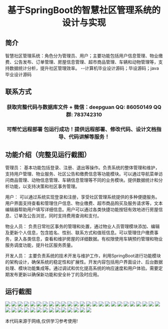 <p><h1 align="center">基于SpringBoot的智慧社区管理系统的设计与实现</h1></p>

## 简介
智慧社区管理系统：角色分为管理员、用户；主要功能包括用户信息管理、物业缴费、公告发布、订单管理、房屋信息管理、超市商品管理、车辆和动物管理等，支持数据统计分析，提升社区管理效率。    --计算机毕业设计源码；毕设源码；java毕业设计源码


## 联系方式
<p><h3 align="center">获取完整代码与数据库文件 + 微信：deepguan QQ: 86050149 QQ群: 783742310</h3></p>
<p><h3 align="center">可帮忙远程部署 包运行成功！提供远程部署、修改代码、设计文档指导、代码讲解等服务！</h3></p>

## 功能介绍（完整见运行截图）
管理员： 基本功能包括登录、注册、退出等操作。负责系统的整体管理和维护，支持用户管理、物业服务、社区公告和缴费信息等功能模块。可以通过导航菜单访问商品管理、动物信息管理、车辆信息管理等不同的业务模块。提供数据统计和分析功能，以支持决策和社区事务管理。

用户： 可以通过系统实现登录和注册，享受社区管理系统提供的多种便捷服务。用户界面支持查看和管理住户信息、物业缴费、超市商品购买及服务请求等，文本编辑器帮助用户填写详细信息。用户可以通过各类快捷功能按钮有效地进行房屋信息、订单及公告浏览，同时支持费用查询和支付。

物业人员： 负责日常社区事务的管理和处置，通过物业人员管理模块添加、编辑及更新个人信息，包含姓名、性别、联系方式和值班信息。可以管理住户缴费事务，录入各类信息，查看和维护房屋的详细数据。有权限使用车辆预约管理和物业服务调度功能，提升社区服务质量。

开发人员： 主要负责系统的技术开发与维护工作，利用SpringBoot进行功能模块的架构设计，确保系统的稳定性和扩展性。开发内容包括用户界面设计、后台数据处理、模块功能集成等。通过调试和优化提高系统的响应速度和用户体验。需要定期发布更新以确保新功能和安全补丁的及时应用。


## 运行截图
![](img/001.jpg)
![](img/002.jpg)
![](img/003.jpg)
![](img/004.jpg)
![](img/005.jpg)
![](img/006.jpg)
![](img/007.jpg)
![](img/008.jpg)
![](img/009.jpg)
![](img/010.jpg)
![](img/011.jpg)
![](img/012.jpg)
![](img/013.jpg)
![](img/014.jpg)
![](img/015.jpg)
![](img/016.jpg)
![](img/017.jpg)
![](img/018.jpg)
![](img/019.jpg)
![](img/020.jpg)
![](img/021.jpg)
![](img/022.jpg)
![](img/023.jpg)
![](img/024.jpg)
![](img/025.jpg)
![](img/026.jpg)
![](img/027.jpg)
![](img/028.jpg)
![](img/029.jpg)
![](img/030.jpg)
![](img/031.jpg)
![](img/032.jpg)
![](img/033.jpg)
![](img/034.jpg)
![](img/035.jpg)
![](img/036.jpg)
![](img/037.jpg)
![](img/038.jpg)
![](img/039.jpg)

<p>本代码来源于网络,仅供学习参考使用!</p>
